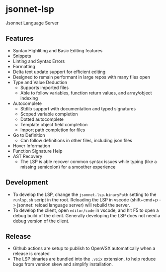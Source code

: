 # jsonnet-lsp
Jsonnet Language Server

## Features
* Syntax Highliting and Basic Editing features
* Snippets
* Linting and Syntax Errors
* Formatting
* Delta text update support for efficient editing
* Designed to remain performant in large repos with many files open
* Type and Value Deduction
    * Supports imported files
    * Able to follow variables, function return values, and array/object indexing
* Autocomplete
    * Stdlib support with documentation and typed signatures
    * Scoped variable completion
    * Dotted autocomplete
    * Template object field completion
    * Import path completion for files
* Go to Definition
    * Can follow definitions in other files, including json files
* Hover Information
* Function Signature Help
* AST Recovery
    * The LSP is able recover common syntax issues while typing (like a missing semicolon) for a smoother experience

## Development

* To develop the LSP, change the `jsonnet.lsp.binaryPath` setting to the `runlsp.sh` script in the root. Reloading the LSP in vscode (shift+cmd+p -> jsonnet: reload language server) will rebuild the server.
* To develop the client, open `editor/code` in vscode, and hit F5 to open a debug build of the client. Generally developing the LSP does not need a debug version of the client.

## Release

* Github actions are setup to publish to OpenVSX automatically when a release is created
* The LSP binaries are bundled into the `.vsix` extension, to help reduce bugs from version skew and simplify installation.